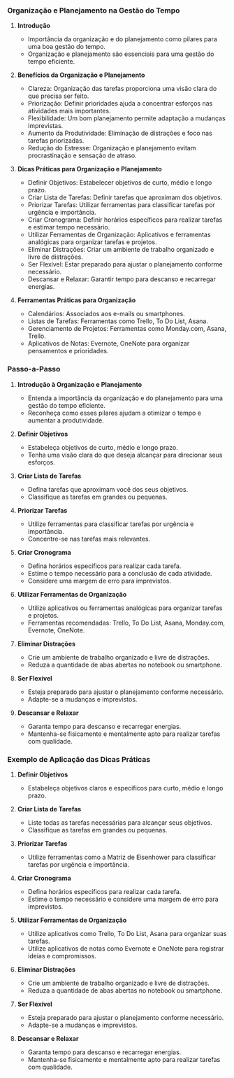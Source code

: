 ### Organização e Planejamento na Gestão do Tempo

1. **Introdução**

   - Importância da organização e do planejamento como pilares para uma boa gestão do tempo.
   - Organização e planejamento são essenciais para uma gestão do tempo eficiente.

2. **Benefícios da Organização e Planejamento**

   - Clareza: Organização das tarefas proporciona uma visão clara do que precisa ser feito.
   - Priorização: Definir prioridades ajuda a concentrar esforços nas atividades mais importantes.
   - Flexibilidade: Um bom planejamento permite adaptação a mudanças imprevistas.
   - Aumento da Produtividade: Eliminação de distrações e foco nas tarefas priorizadas.
   - Redução do Estresse: Organização e planejamento evitam procrastinação e sensação de atraso.

3. **Dicas Práticas para Organização e Planejamento**

   - Definir Objetivos: Estabelecer objetivos de curto, médio e longo prazo.
   - Criar Lista de Tarefas: Definir tarefas que aproximam dos objetivos.
   - Priorizar Tarefas: Utilizar ferramentas para classificar tarefas por urgência e importância.
   - Criar Cronograma: Definir horários específicos para realizar tarefas e estimar tempo necessário.
   - Utilizar Ferramentas de Organização: Aplicativos e ferramentas analógicas para organizar tarefas e projetos.
   - Eliminar Distrações: Criar um ambiente de trabalho organizado e livre de distrações.
   - Ser Flexível: Estar preparado para ajustar o planejamento conforme necessário.
   - Descansar e Relaxar: Garantir tempo para descanso e recarregar energias.

4. **Ferramentas Práticas para Organização**
   - Calendários: Associados aos e-mails ou smartphones.
   - Listas de Tarefas: Ferramentas como Trello, To Do List, Asana.
   - Gerenciamento de Projetos: Ferramentas como Monday.com, Asana, Trello.
   - Aplicativos de Notas: Evernote, OneNote para organizar pensamentos e prioridades.

### Passo-a-Passo

1. **Introdução à Organização e Planejamento**

   - Entenda a importância da organização e do planejamento para uma gestão do tempo eficiente.
   - Reconheça como esses pilares ajudam a otimizar o tempo e aumentar a produtividade.

2. **Definir Objetivos**

   - Estabeleça objetivos de curto, médio e longo prazo.
   - Tenha uma visão clara do que deseja alcançar para direcionar seus esforços.

3. **Criar Lista de Tarefas**

   - Defina tarefas que aproximam você dos seus objetivos.
   - Classifique as tarefas em grandes ou pequenas.

4. **Priorizar Tarefas**

   - Utilize ferramentas para classificar tarefas por urgência e importância.
   - Concentre-se nas tarefas mais relevantes.

5. **Criar Cronograma**

   - Defina horários específicos para realizar cada tarefa.
   - Estime o tempo necessário para a conclusão de cada atividade.
   - Considere uma margem de erro para imprevistos.

6. **Utilizar Ferramentas de Organização**

   - Utilize aplicativos ou ferramentas analógicas para organizar tarefas e projetos.
   - Ferramentas recomendadas: Trello, To Do List, Asana, Monday.com, Evernote, OneNote.

7. **Eliminar Distrações**

   - Crie um ambiente de trabalho organizado e livre de distrações.
   - Reduza a quantidade de abas abertas no notebook ou smartphone.

8. **Ser Flexível**

   - Esteja preparado para ajustar o planejamento conforme necessário.
   - Adapte-se a mudanças e imprevistos.

9. **Descansar e Relaxar**
   - Garanta tempo para descanso e recarregar energias.
   - Mantenha-se fisicamente e mentalmente apto para realizar tarefas com qualidade.

### Exemplo de Aplicação das Dicas Práticas

1. **Definir Objetivos**

   - Estabeleça objetivos claros e específicos para curto, médio e longo prazo.

2. **Criar Lista de Tarefas**

   - Liste todas as tarefas necessárias para alcançar seus objetivos.
   - Classifique as tarefas em grandes ou pequenas.

3. **Priorizar Tarefas**

   - Utilize ferramentas como a Matriz de Eisenhower para classificar tarefas por urgência e importância.

4. **Criar Cronograma**

   - Defina horários específicos para realizar cada tarefa.
   - Estime o tempo necessário e considere uma margem de erro para imprevistos.

5. **Utilizar Ferramentas de Organização**

   - Utilize aplicativos como Trello, To Do List, Asana para organizar suas tarefas.
   - Utilize aplicativos de notas como Evernote e OneNote para registrar ideias e compromissos.

6. **Eliminar Distrações**

   - Crie um ambiente de trabalho organizado e livre de distrações.
   - Reduza a quantidade de abas abertas no notebook ou smartphone.

7. **Ser Flexível**

   - Esteja preparado para ajustar o planejamento conforme necessário.
   - Adapte-se a mudanças e imprevistos.

8. **Descansar e Relaxar**
   - Garanta tempo para descanso e recarregar energias.
   - Mantenha-se fisicamente e mentalmente apto para realizar tarefas com qualidade.
